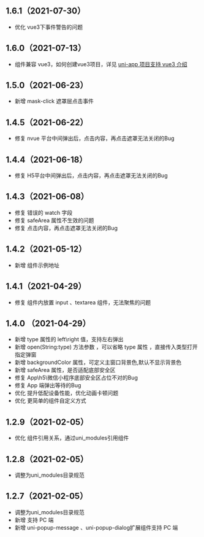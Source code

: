 ## 1.6.1（2021-07-30）

-   优化 vue3下事件警告的问题

## 1.6.0（2021-07-13）

-   组件兼容 vue3，如何创建vue3项目，详见 [uni-app 项目支持 vue3 介绍](https://ask.dcloud.net.cn/article/37834)

## 1.5.0（2021-06-23）

-   新增 mask-click 遮罩层点击事件

## 1.4.5（2021-06-22）

-   修复 nvue 平台中间弹出后，点击内容，再点击遮罩无法关闭的Bug

## 1.4.4（2021-06-18）

-   修复 H5平台中间弹出后，点击内容，再点击遮罩无法关闭的Bug

## 1.4.3（2021-06-08）

-   修复 错误的 watch 字段
-   修复 safeArea 属性不生效的问题
-   修复 点击内容，再点击遮罩无法关闭的Bug

## 1.4.2（2021-05-12）

-   新增 组件示例地址

## 1.4.1（2021-04-29）

-   修复 组件内放置 input 、textarea 组件，无法聚焦的问题

## 1.4.0 （2021-04-29）

-   新增 type 属性的 left\right 值，支持左右弹出
-   新增 open(String:type) 方法参数 ，可以省略 type 属性 ，直接传入类型打开指定弹窗
-   新增 backgroundColor 属性，可定义主窗口背景色,默认不显示背景色
-   新增 safeArea 属性，是否适配底部安全区
-   修复 App\h5\微信小程序底部安全区占位不对的Bug
-   修复 App 端弹出等待的Bug
-   优化 提升低配设备性能，优化动画卡顿问题
-   优化 更简单的组件自定义方式

## 1.2.9（2021-02-05）

-   优化 组件引用关系，通过uni_modules引用组件

## 1.2.8（2021-02-05）

-   调整为uni_modules目录规范

## 1.2.7（2021-02-05）

-   调整为uni_modules目录规范
-   新增 支持 PC 端
-   新增 uni-popup-message 、uni-popup-dialog扩展组件支持 PC 端

